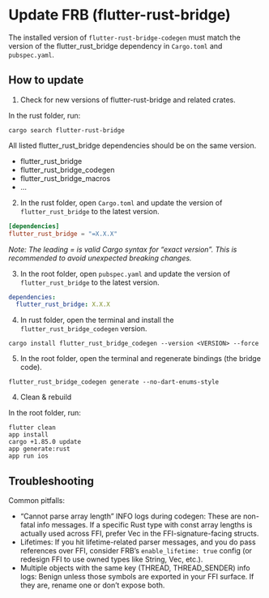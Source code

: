 # Update FRB (flutter-rust-bridge)


The installed version of `flutter-rust-bridge-codegen` must match the version of the flutter_rust_bridge dependency in
`Cargo.toml` and `pubspec.yaml`.

## How to update

1. Check for new versions of flutter-rust-bridge and related crates.

In the rust folder, run:

```shell
cargo search flutter-rust-bridge
```

All listed flutter_rust_bridge dependencies should be on the same version.
- flutter_rust_bridge
- flutter_rust_bridge_codegen
- flutter_rust_bridge_macros
- ...


2. In the rust folder, open `Cargo.toml` and update the version of `flutter_rust_bridge` to the latest version.

```toml
[dependencies]
flutter_rust_bridge = "=X.X.X"
```

_Note: The leading = is valid Cargo syntax for “exact version”. This is recommended to avoid unexpected breaking changes._


3. In the root folder, open `pubspec.yaml` and update the version of `flutter_rust_bridge` to the latest version.

```yaml
dependencies:
  flutter_rust_bridge: X.X.X
```


4. In rust folder, open the terminal and install the `flutter_rust_bridge_codegen` version.

```shell
cargo install flutter_rust_bridge_codegen --version <VERSION> --force
```


5. In the root folder, open the terminal and regenerate bindings (the bridge code).

```shell
flutter_rust_bridge_codegen generate --no-dart-enums-style
```


4. Clean & rebuild

In the root folder, run:

```shell
flutter clean
app install
cargo +1.85.0 update
app generate:rust
app run ios
```


## Troubleshooting

Common pitfalls:
- “Cannot parse array length” INFO logs during codegen: These are non-fatal info messages. If a specific Rust type with
  const array lengths is actually used across FFI, prefer Vec<T> in the FFI-signature-facing structs.
- Lifetimes: If you hit lifetime-related parser messages, and you do pass references over FFI, consider FRB’s
  `enable_lifetime: true` config (or redesign FFI to use owned types like String, Vec<T>, etc.).
- Multiple objects with the same key (THREAD, THREAD_SENDER) info logs: Benign unless those symbols are exported in your
  FFI surface. If they are, rename one or don’t expose both. 
